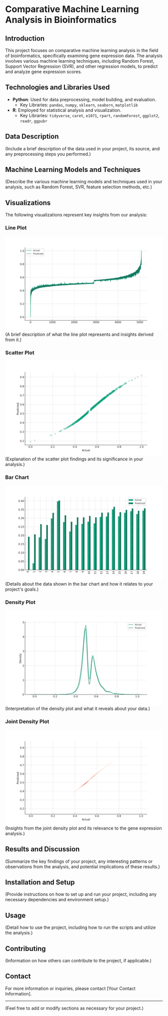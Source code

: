 # Comparative Machine Learning Analysis in Bioinformatics

## Introduction
This project focuses on comparative machine learning analysis in the field of bioinformatics, specifically examining gene expression data. The analysis involves various machine learning techniques, 
including Random Forest, Support Vector Regression (SVR), and other regression models, to predict and analyze gene expression scores.

## Technologies and Libraries Used
- **Python**: Used for data preprocessing, model building, and evaluation.
  - Key Libraries: `pandas`, `numpy`, `sklearn`, `seaborn`, `matplotlib`
- **R**: Employed for statistical analysis and visualization.
  - Key Libraries: `tidyverse`, `caret`, `e1071`, `rpart`, `randomForest`, `ggplot2`, `readr`, `ggpubr`

## Data Description
(Include a brief description of the data used in your project, its source, and any preprocessing steps you performed.)

## Machine Learning Models and Techniques
(Describe the various machine learning models and techniques used in your analysis, such as Random Forest, SVR, feature selection methods, etc.)

## Visualizations
The following visualizations represent key insights from our analysis:

### Line Plot
![Line Plot](images/line_plot.png)
(A brief description of what the line plot represents and insights derived from it.)

### Scatter Plot
![Scatter Plot](images/scatter_plot.png)
(Explanation of the scatter plot findings and its significance in your analysis.)

### Bar Chart
![Bar Chart](images/bar_chart.png)
(Details about the data shown in the bar chart and how it relates to your project's goals.)

### Density Plot
![Density Plot](images/density_plot.png)
(Interpretation of the density plot and what it reveals about your data.)

### Joint Density Plot
![Joint Density Plot](images/joint_density_plot.png)
(Insights from the joint density plot and its relevance to the gene expression analysis.)

## Results and Discussion
(Summarize the key findings of your project, any interesting patterns or observations from the analysis, and potential implications of these results.)

## Installation and Setup
(Provide instructions on how to set up and run your project, including any necessary dependencies and environment setup.)

## Usage
(Detail how to use the project, including how to run the scripts and utilize the analysis.)

## Contributing
(Information on how others can contribute to the project, if applicable.)

## Contact
For more information or inquiries, please contact [Your Contact Information].

---

(Feel free to add or modify sections as necessary for your project.)


